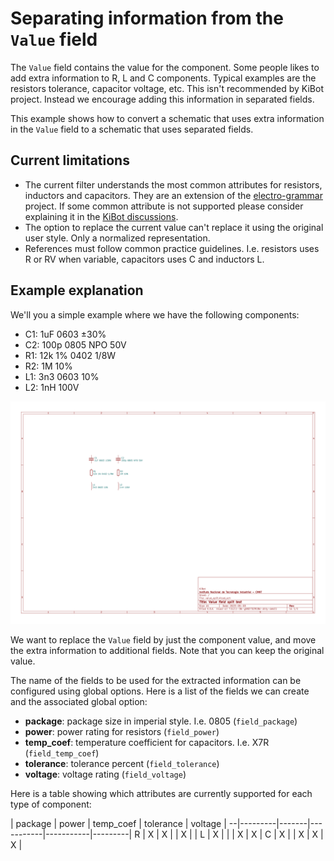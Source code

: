 # Separating information from the `Value` field

The `Value` field contains the value for the component. Some people likes to
add extra information to R, L and C components. Typical examples are the
resistors tolerance, capacitor voltage, etc. This isn't recommended by KiBot
project. Instead we encourage adding this information in separated fields.

This example shows how to convert a schematic that uses extra information in
the `Value` field to a schematic that uses separated fields.

## Current limitations

- The current filter understands the most common attributes for resistors,
  inductors and capacitors. They are an extension of the
  [electro-grammar](https://github.com/kitspace/electro-grammar/) project.
  If some common attribute is not supported please consider explaining it
  in the [KiBot discussions](https://github.com/INTI-CMNB/KiBot/discussions).
- The option to replace the current value can't replace it using the original
  user style. Only a normalized representation.
- References must follow common practice guidelines. I.e. resistors uses R or
  RV when variable, capacitors uses C and inductors L.

## Example explanation

We'll you a simple example where we have the following components:

- C1: 1uF 0603 ±30%
- C2: 100p 0805 NPO 50V
- R1: 12k 1% 0402 1/8W
- R2: 1M 10%
- L1: 3n3 0603 10%
- L2: 1nH 100V

[![Original schematic](Generated/sch_original.svg)](Generated/sch_original.pdf)

We want to replace the `Value` field by just the component value, and move the
extra information to additional fields. Note that you can keep the original
value.

The name of the fields to be used for the extracted information can be
configured using global options. Here is a list of the fields we can create
and the associated global option:

- **package**: package size in imperial style. I.e. 0805 (`field_package`)
- **power**: power rating for resistors (`field_power`)
- **temp_coef**: temperature coefficient for capacitors. I.e. X7R (`field_temp_coef`)
- **tolerance**: tolerance percent (`field_tolerance`)
- **voltage**: voltage rating (`field_voltage`)

Here is a table showing which attributes are currently supported for each
type of component:

  | package | power | temp_coef | tolerance | voltage |
--|---------|-------|-----------|-----------|---------|
R |    X    |   X   |           |     X     |         |
L |    X    |       |           |     X     |    X    |
C |    X    |       |     X     |     X     |    X    |


